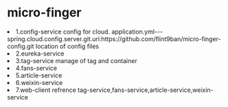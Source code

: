 # micro-finger

<li>1.config-service
  config for cloud.
  application.yml---spring.cloud.config.server.git.uri:https://github.com/flint9ban/micro-finger-config.git location of config files
  </li>
<li>2.eureka-service</li>
<li>3.tag-service
  manage of tag and container</li>
<li>4.fans-service</li>
<li>5.article-service</li>
<li>6.weixin-service</li>
<li>7.web-client
  refrence tag-service,fans-service,article-service,weixin-service</li>
